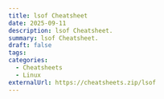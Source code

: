 ```yaml
---
title: lsof Cheatsheet
date: 2025-09-11
description: lsof Cheatsheet.
summary: lsof Cheatsheet.
draft: false
tags:
categories:
  - Cheatsheets
  - Linux
externalUrl: https://cheatsheets.zip/lsof
---
```

